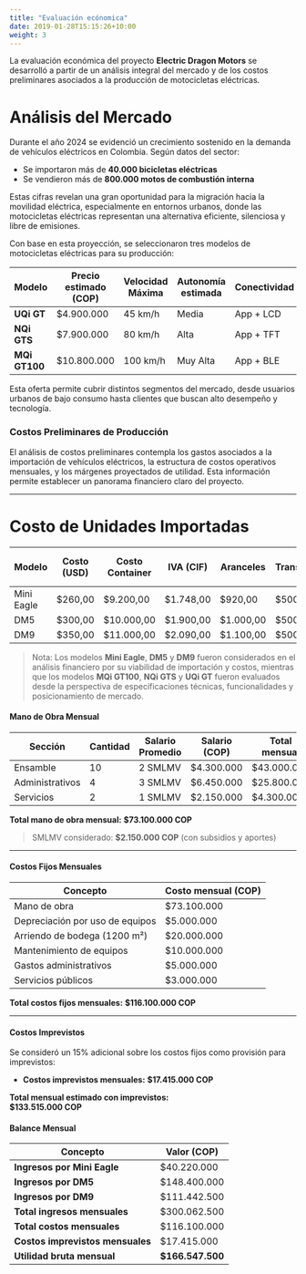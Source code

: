 ```yaml
---
title: "Evaluación ecónomica"
date: 2019-01-28T15:15:26+10:00
weight: 3
---
```


La evaluación económica del proyecto **Electric Dragon Motors** se desarrolló a partir de un análisis integral del mercado y de los costos preliminares asociados a la producción de motocicletas eléctricas.

 # Análisis del Mercado

Durante el año 2024 se evidenció un crecimiento sostenido en la demanda de vehículos eléctricos en Colombia. Según datos del sector:

- Se importaron más de **40.000 bicicletas eléctricas**
- Se vendieron más de **800.000 motos de combustión interna**

Estas cifras revelan una gran oportunidad para la migración hacia la movilidad eléctrica, especialmente en entornos urbanos, donde las motocicletas eléctricas representan una alternativa eficiente, silenciosa y libre de emisiones.

Con base en esta proyección, se seleccionaron tres modelos de motocicletas eléctricas para su producción:

| Modelo        | Precio estimado (COP) | Velocidad Máxima | Autonomía estimada | Conectividad     |
|---------------|------------------------|-------------------|--------------------|------------------|
| **UQi GT**    | $4.900.000             | 45 km/h           | Media              | App + LCD        |
| **NQi GTS**   | $7.900.000             | 80 km/h           | Alta               | App + TFT        |
| **MQi GT100** | $10.800.000            | 100 km/h          | Muy Alta           | App + BLE        |

Esta oferta permite cubrir distintos segmentos del mercado, desde usuarios urbanos de bajo consumo hasta clientes que buscan alto desempeño y tecnología.


### Costos Preliminares de Producción

El análisis de costos preliminares contempla los gastos asociados a la importación de vehículos eléctricos, la estructura de costos operativos mensuales, y los márgenes proyectados de utilidad. Esta información permite establecer un panorama financiero claro del proyecto.

---

# Costo de Unidades Importadas

| Modelo      | Costo (USD) | Costo Container | IVA (CIF) | Aranceles | Transporte | Total (USD) | Costo Unitario (USD) | Costo (COP)     |
|-------------|-------------|------------------|-----------|-----------|------------|-------------|-----------------------|------------------|
| Mini Eagle  | $260,00     | $9.200,00        | $1.748,00 | $920,00   | $500,00    | $12.368,00  | $618,40               | $2.782.800       |
| DM5         | $300,00     | $10.000,00       | $1.900,00 | $1.000,00 | $500,00    | $13.400,00  | $670,00               | $3.015.000       |
| DM9         | $350,00     | $11.000,00       | $2.090,00 | $1.100,00 | $500,00    | $14.690,00  | $734,50               | $3.305.250       |

> Nota: Los modelos **Mini Eagle**, **DM5** y **DM9** fueron considerados en el análisis financiero por su viabilidad de importación y costos, mientras que los modelos **MQi GT100**, **NQi GTS** y **UQi GT** fueron evaluados desde la perspectiva de especificaciones técnicas, funcionalidades y posicionamiento de mercado.
> 

#### Mano de Obra Mensual

| Sección         | Cantidad | Salario Promedio | Salario (COP)     | Total mensual      |
|-----------------|----------|------------------|-------------------|---------------------|
| Ensamble        | 10       | 2 SMLMV          | $4.300.000        | $43.000.000         |
| Administrativos | 4        | 3 SMLMV          | $6.450.000        | $25.800.000         |
| Servicios       | 2        | 1 SMLMV          | $2.150.000        | $4.300.000          |

**Total mano de obra mensual:** **$73.100.000 COP**

> SMLMV considerado: **$2.150.000 COP** (con subsidios y aportes)

---

#### Costos Fijos Mensuales

| Concepto                           | Costo mensual (COP)      |
|-----------------------------------|---------------------------|
| Mano de obra                      | $73.100.000               |
| Depreciación por uso de equipos   | $5.000.000                |
| Arriendo de bodega (1200 m²)      | $20.000.000               |
| Mantenimiento de equipos          | $10.000.000               |
| Gastos administrativos            | $5.000.000                |
| Servicios públicos                | $3.000.000                |

**Total costos fijos mensuales:** **$116.100.000 COP**

---

#### Costos Imprevistos

Se consideró un 15% adicional sobre los costos fijos como provisión para imprevistos:

- **Costos imprevistos mensuales:** **$17.415.000 COP**

**Total mensual estimado con imprevistos:**  
**$133.515.000 COP**


#### Balance Mensual

| Concepto                       | Valor (COP)              |
|--------------------------------|---------------------------|
| **Ingresos por Mini Eagle**    | $40.220.000               |
| **Ingresos por DM5**           | $148.400.000              |
| **Ingresos por DM9**           | $111.442.500              |
| **Total ingresos mensuales**   | $300.062.500              |
| **Total costos mensuales**     | $116.100.000              |
| **Costos imprevistos mensuales** | $17.415.000             |
| **Utilidad bruta mensual**     | **$166.547.500**          |

